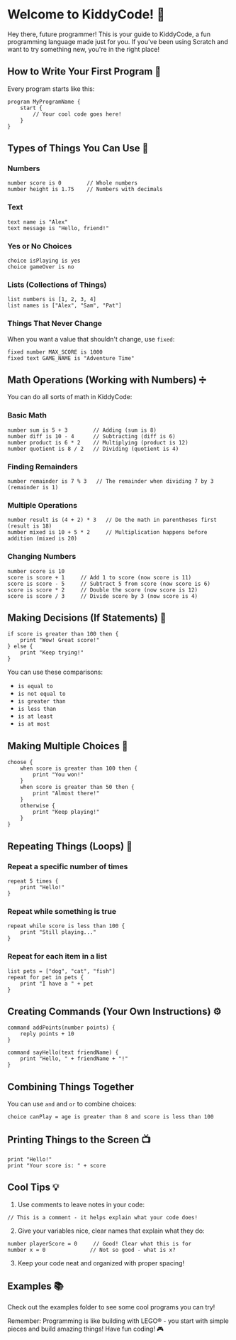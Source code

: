 # Welcome to KiddyCode! 🚀

Hey there, future programmer! This is your guide to KiddyCode, a fun programming language made just for you. If you've been using Scratch and want to try something new, you're in the right place!

## How to Write Your First Program 📝

Every program starts like this:
```
program MyProgramName {
    start {
        // Your cool code goes here!
    }
}
```

## Types of Things You Can Use 🎨

### Numbers
```
number score is 0        // Whole numbers
number height is 1.75    // Numbers with decimals
```

### Text
```
text name is "Alex"
text message is "Hello, friend!"
```

### Yes or No Choices
```
choice isPlaying is yes
choice gameOver is no
```

### Lists (Collections of Things)
```
list numbers is [1, 2, 3, 4]
list names is ["Alex", "Sam", "Pat"]
```

### Things That Never Change
When you want a value that shouldn't change, use `fixed`:
```
fixed number MAX_SCORE is 1000
fixed text GAME_NAME is "Adventure Time"
```

## Math Operations (Working with Numbers) ➗

You can do all sorts of math in KiddyCode:

### Basic Math
```
number sum is 5 + 3        // Adding (sum is 8)
number diff is 10 - 4      // Subtracting (diff is 6)
number product is 6 * 2    // Multiplying (product is 12)
number quotient is 8 / 2   // Dividing (quotient is 4)
```

### Finding Remainders
```
number remainder is 7 % 3   // The remainder when dividing 7 by 3 (remainder is 1)
```

### Multiple Operations
```
number result is (4 + 2) * 3   // Do the math in parentheses first (result is 18)
number mixed is 10 + 5 * 2     // Multiplication happens before addition (mixed is 20)
```

### Changing Numbers
```
number score is 10
score is score + 1     // Add 1 to score (now score is 11)
score is score - 5     // Subtract 5 from score (now score is 6)
score is score * 2     // Double the score (now score is 12)
score is score / 3     // Divide score by 3 (now score is 4)
```

## Making Decisions (If Statements) 🤔

```
if score is greater than 100 then {
    print "Wow! Great score!"
} else {
    print "Keep trying!"
}
```

You can use these comparisons:
- `is equal to`
- `is not equal to`
- `is greater than`
- `is less than`
- `is at least`
- `is at most`

## Making Multiple Choices 🎯

```
choose {
    when score is greater than 100 then {
        print "You won!"
    }
    when score is greater than 50 then {
        print "Almost there!"
    }
    otherwise {
        print "Keep playing!"
    }
}
```

## Repeating Things (Loops) 🔄

### Repeat a specific number of times
```
repeat 5 times {
    print "Hello!"
}
```

### Repeat while something is true
```
repeat while score is less than 100 {
    print "Still playing..."
}
```

### Repeat for each item in a list
```
list pets = ["dog", "cat", "fish"]
repeat for pet in pets {
    print "I have a " + pet
}
```

## Creating Commands (Your Own Instructions) ⚙️

```
command addPoints(number points) {
    reply points + 10
}

command sayHello(text friendName) {
    print "Hello, " + friendName + "!"
}
```

## Combining Things Together

You can use `and` and `or` to combine choices:
```
choice canPlay = age is greater than 8 and score is less than 100
```

## Printing Things to the Screen 📺
```
print "Hello!"
print "Your score is: " + score
```

## Cool Tips 💡

1. Use comments to leave notes in your code:
```
// This is a comment - it helps explain what your code does!
```

2. Give your variables nice, clear names that explain what they do:
```
number playerScore = 0     // Good! Clear what this is for
number x = 0              // Not so good - what is x?
```

3. Keep your code neat and organized with proper spacing!

## Examples 📚

Check out the examples folder to see some cool programs you can try!

Remember: Programming is like building with LEGO® - you start with simple pieces and build amazing things! Have fun coding! 🎮